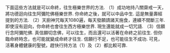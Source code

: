 下面這些方法就是可以命終，往生極樂世界的方法. 
（1）成功地持八關齋戒一天，將功德迴向往生阿彌陀佛極樂世界. 你命終之後，就可以中品中生.
這是無量壽經提到的方法.
（2）天廚神咒每天1080遍，每天發願請諸天施食，連續不間斷三年. 
即使沒有迴向，你命終也會往生西方極樂世界. 現生還能就成一切咒語.
（3）信願行念阿彌陀佛. 真信願切念佛，可以往生，而且還可以活著在命終之前往生.
但你臨命終時念，也可能就變成命終才往生. 信願行不足，也可能往生不成功.
可見，活著身體健康的聖號，趕快行持方法（1）及（2）都比較可靠.
